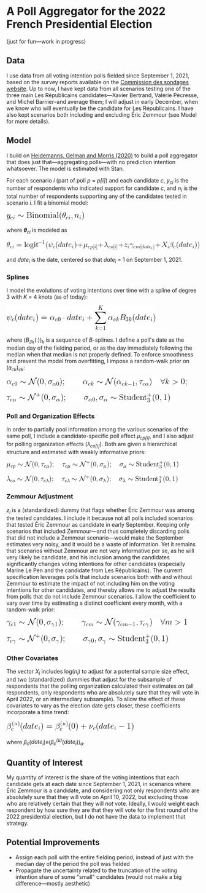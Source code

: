 # A Poll Aggregator for the 2022 French Presidential Election

(just for fun—work in progress)

## Data

I use data from all voting intention polls fielded since September 1, 2021, based on the survey reports available on the [Commission des sondages website](https://www.commission-des-sondages.fr/notices/). Up to now, I have kept data from all scenarios testing one of the three main Les Républicains candidates—Xavier Bertrand, Valérie Pécresse, and Michel Barnier–and average them; I will adjust in early December, when we know who will eventually be the candidate for Les Républicains. I have also kept scenarios both including and excluding Éric Zemmour (see Model for more details).

## Model

I build on [Heidemanns, Gelman and Morris (2020)](https://hdsr.mitpress.mit.edu/pub/nw1dzd02/release/1) to build a poll aggregator that does just that—aggregating polls—with no prediction intention whatsoever. The model is estimated with Stan.

For each scenario _i_ (part of poll _p_ = _p[i]_) and each candidate _c_, _y<sub>ci</sub>_ is the number of respondents who indicated support for candidate _c_, and _n<sub>i</sub>_ is the total number of respondents supporting any of the candidates tested in scenario _i_. I fit a binomial model:

![](https://github.com/flavienganter/polls-2022-election/blob/main/img/binomial.png?raw=true)

where 𝜽<sub>_ci_</sub> is modeled as

![](https://github.com/flavienganter/polls-2022-election/blob/main/img/theta.png?raw=true)

and _date<sub>i</sub>_ is the date, centered so that _date<sub>i</sub>_ = 1 on September 1, 2021.

### Splines

I model the evolutions of voting intentions over time with a spline of degree 3 with _K_ = 4 knots (as of today):

![](https://github.com/flavienganter/polls-2022-election/blob/main/img/spline.png?raw=true)

where (_B<sub>3k</sub>_(.))<sub>_k_</sub> is a sequence of _B_-splines. I define a poll's date as the median day of the fielding period, or as the day immediately following the median when that median is not properly defined. To enforce smoothness and prevent the model from overfitting, I impose a random-walk prior on (𝛼<sub>_ck_</sub>)<sub>_ck_</sub>:

![](https://github.com/flavienganter/polls-2022-election/blob/main/img/prior_alpha1.png?raw=true)

![](https://github.com/flavienganter/polls-2022-election/blob/main/img/prior_alpha2.png?raw=true)

### Poll and Organization Effects

In order to partially pool information among the various scenarios of the same poll, I include a candidate-specific poll effect 𝜇<sub>_cp[i]_</sub>, and I also adjust for polling organization effects (𝜆<sub>_co[i]_</sub>). Both are given a hierarchical structure and estimated with weakly informative priors:

![](https://github.com/flavienganter/polls-2022-election/blob/main/img/prior_mu.png?raw=true)

![](https://github.com/flavienganter/polls-2022-election/blob/main/img/prior_lambda.png?raw=true)

### Zemmour Adjustment

_z<sub>i</sub>_ is a (standardized) dummy that flags whether Éric Zemmour was among the tested candidates. I include it because not all polls included scenarios that tested Éric Zemmour as candidate in early September. Keeping only scenarios that included Zemmour—and thus completely discarding polls that did not include a Zemmour scenario—would make the September estimates very noisy, and it would be a waste of information. Yet it remains that scenarios without Zemmour are not very informative per se, as he will very likely be candidate, and his inclusion among the candidates significantly changes voting intentions for other candidates (especially Marine Le Pen and the candidate from Les Républicains). The current specification leverages polls that include scenarios both with and without Zemmour to estimate the impact of not including him on the voting intentions for other candidates, and thereby allows me to adjust the results from polls that do not include Zemmour scenarios. I allow the coefficient to vary over time by estimating a distinct coefficient every month, with a random-walk prior:

![](https://github.com/flavienganter/polls-2022-election/blob/main/img/prior_gamma1.png?raw=true)

![](https://github.com/flavienganter/polls-2022-election/blob/main/img/prior_gamma2.png?raw=true)

### Other Covariates

The vector _X<sub>i</sub>_ includes log(_n<sub>i</sub>_) to adjust for a potential sample size effect, and two (standardized) dummies that adjust for the subsample of respondents that the polling organization calculated their estimates on (all respondents, only respondents who are absolutely sure that they will vote in April 2022, or an intermediary subsample). To allow the effect of these covariates to vary as the election date gets closer, these coefficients incorporate a time trend:

![](https://github.com/flavienganter/polls-2022-election/blob/main/img/beta.png?raw=true)

where 𝛽<sub>_c_</sub>(_date<sub>i</sub>_)≡(𝛽<sub>_c_</sub><sup>_(u)_</sup>(_date<sub>i</sub>_))<sub>_u_</sub>.

## Quantity of Interest

My quantity of interest is the share of the voting intentions that each candidate gets at each date since September 1, 2021, in scenarios where Éric Zemmour is a candidate, and considering not only respondents who are absolutely sure that they will vote on April 10, 2022, but excluding those who are relatively certain that they will _not_ vote. Ideally, I would weight each respondent by how sure they are that they will vote for the first round of the 2022 presidential election, but I do not have the data to implement that strategy.

## Potential Improvements

- Assign each poll with the entire fielding period, instead of just with the median day of the period the poll was fielded
- Propagate the uncertainty related to the truncation of the voting intention share of some "small" candidates (would not make a big difference—mostly aesthetic)

